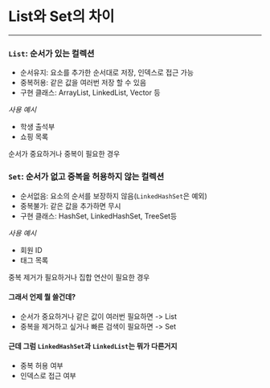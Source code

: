 # List와 Set의 차이

---

### `List`: 순서가 있는 컬렉션
* 순서유지: 요소를 추가한 순서대로 저장, 인덱스로 접근 가능
* 중복허용: 같은 값을 여러번 저장 할 수 있음
* 구현 클래스: ArrayList, LinkedList, Vector 등

*사용 예시*
* 학생 출석부
* 쇼핑 목록

순서가 중요하거나 중복이 필요한 경우

### `Set`: 순서가 없고 중복을 허용하지 않는 컬렉션
* 순서없음: 요소의 순서를 보장하지 않음(`LinkedHashSet`은 예외)
* 중복불가: 같은 값을 추가하면 무시
* 구현 클래스: HashSet, LinkedHashSet, TreeSet등

*사용 예시*
* 회원 ID
* 태그 목록

중복 제거가 필요하거나 집합 연산이 필요한 경우

#### 그래서 언제 뭘 쓸건데?
* 순서가 중요하거나 같은 값이 여러번 필요하면 -> List
* 중복을 제거하고 싶거나 빠른 검색이 필요하면 -> Set

#### 근데 그럼 `LinkedHashSet`과 `LinkedList`는 뭐가 다른거지
* 중복 허용 여부
* 인덱스로 접근 여부